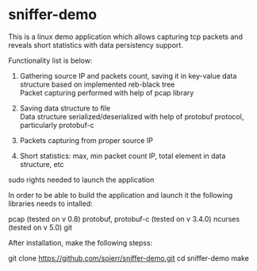 # sniffer-demo

This is a linux demo application which allows capturing tcp packets and reveals short statistics with data persistency support. 

Functionality list is below:

1. Gathering source IP and packets count, saving it in key-value data structure based on implemented reb-black tree
   <br/>Packet capturing performed with help of pcap library

2. Saving data structure to file
   <br/>Data structure serialized/deserialized with help of protobuf protocol, particularly protobuf-c

3. Packets capturing from proper source IP

4. Short statistics: max, min packet count IP, total element in data structure, etc

sudo rights needed to launch the application

In order to be able to build the application and launch it the following libraries needs to intalled:


pcap                  (tested on v 0.8)
protobuf, protobuf-c  (tested on v 3.4.0)
ncurses               (tested on v 5.0)
git

After installation, make the following stepss:

git clone https://github.com/soierr/sniffer-demo.git
cd sniffer-demo
make



